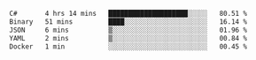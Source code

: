 <!--START_SECTION:waka-->

```txt
C#       4 hrs 14 mins   ████████████████████░░░░░   80.51 %
Binary   51 mins         ████░░░░░░░░░░░░░░░░░░░░░   16.14 %
JSON     6 mins          ▒░░░░░░░░░░░░░░░░░░░░░░░░   01.96 %
YAML     2 mins          ▒░░░░░░░░░░░░░░░░░░░░░░░░   00.84 %
Docker   1 min           ░░░░░░░░░░░░░░░░░░░░░░░░░   00.45 %
```

<!--END_SECTION:waka-->
